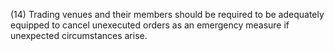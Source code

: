 (14) Trading venues and their members should be required to be adequately equipped to cancel unexecuted orders as an emergency measure if unexpected circumstances arise.